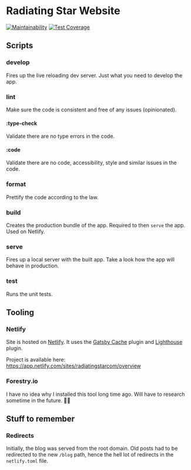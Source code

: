 # Radiating Star Website

[![Maintainability](https://api.codeclimate.com/v1/badges/6580a1828697d56fe712/maintainability)](https://codeclimate.com/github/radiatingstar/radiatingstar.com/maintainability)
[![Test Coverage](https://api.codeclimate.com/v1/badges/6580a1828697d56fe712/test_coverage)](https://codeclimate.com/github/radiatingstar/radiatingstar.com/test_coverage)

## Scripts

### develop

Fires up the live reloading dev server. Just what you need to develop the app.

### lint

Make sure the code is consistent and free of any issues (opinionated).

#### :type-check

Validate there are no type errors in the code.

#### :code

Validate there are no code, accessibility, style and similar issues in the code.

### format

Prettify the code according to the law.

### build

Creates the production bundle of the app. Required to then `serve` the app. Used on Netlify.

### serve

Fires up a local server with the built app. Take a look how the app will behave in production.

### test

Runs the unit tests.

## Tooling

### Netlify

Site is hosted on [Netlify](https://www.netlify.com/). It uses the [Gatsby Cache](https://github.com/jlengstorf/netlify-plugin-gatsby-cache#readme)
plugin and [Lighthouse](https://github.com/netlify-labs/netlify-plugin-lighthouse#readme) plugin.

Project is available here: https://app.netlify.com/sites/radiatingstarcom/overview

### Forestry.io

I have no idea why I installed this tool long time ago. Will have to research sometime in the future. 🤷‍♂️

## Stuff to remember

### Redirects

Initially, the blog was served from the root domain. Old posts had to be redirected to the new `/blog` path, hence
the hell lot of redirects in the `netlify.toml` file.
